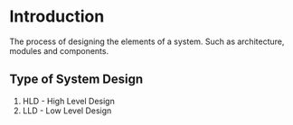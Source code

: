 # Introduction
The process of designing the elements of a system. Such as architecture, modules and components. 

## Type of System Design
1. HLD - High Level  Design
2. LLD - Low Level Design

